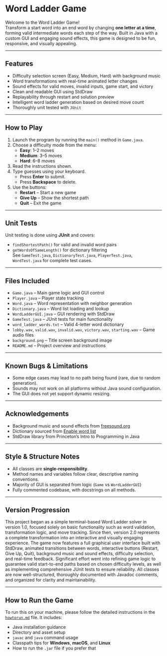 # Word Ladder Game 

Welcome to the Word Ladder Game!  
Transform a start word into an end word by changing **one letter at a time**, forming valid intermediate words each step of the way. Built in Java with a custom GUI and engaging sound effects, this game is designed to be fun, responsive, and visually appealing.

---

## Features

- Difficulty selection screen (Easy, Medium, Hard) with background music
- Word transformations with real-time animated letter changes
- Sound effects for valid moves, invalid inputs, game start, and victory
- Clean and readable GUI using StdDraw
- Replayability through restart and solution preview
- Intelligent word ladder generation based on desired move count
- Thoroughly unit tested with `JUnit`

---

## How to Play

1. Launch the program by running the `main()` method in `Game.java`.
2. Choose a difficulty mode from the menu:
    - **Easy**: 1–2 moves
    - **Medium**: 3–5 moves
    - **Hard**: 6–8 moves
3. Read the instructions shown.
4. Type guesses using your keyboard.
    - Press **Enter** to submit.
    - Press **Backspace** to delete.
5. Use the buttons:
    - **Restart** – Start a new game
    - **Give Up** – Show the shortest path
    - **Quit** – Exit the game

---

## Unit Tests

Unit testing is done using **JUnit** and covers:
- `findShortestPath()` for valid and invalid word pairs
- `getWordsOfSameLength()` for dictionary filtering  
  See `GameTest.java`, `DictionaryTest.java`, `PlayerTest.java`, `WordTest.java` for complete test cases.

---

## Files Included

- `Game.java` – Main game logic and GUI control
- `Player.java` – Player state tracking
- `Word.java` – Word representation with neighbor generation
- `Dictionary.java` – Word list loading and lookup
- `WordLadderGUI.java` – GUI rendering with StdDraw
- `GameTest.java` – JUnit tests for main functionality
- `word_ladder_words.txt` – Valid 4-letter word dictionary
- `lobby.wav`, `valid.wav`, `invalid.wav`, `victory.wav`, `starting.wav` – Game audio files
- `background.png` – Title screen background image
- `README.md` – Project overview and instructions

---

## Known Bugs & Limitations

- Some edge cases may lead to no path being found (rare, due to random generation).
- Sounds may not work on all platforms without Java sound configuration.
- The GUI does not yet support dynamic resizing.

---

## Acknowledgements

- Background music and sound effects from [freesound.org](https://freesound.org)
- Dictionary sourced from [Enable word list](http://www.wordgamedictionary.com/enable/)
- StdDraw library from Princeton’s Intro to Programming in Java

---

## Style & Structure Notes

- All classes are **single-responsibility**.
- Method names and variables follow clear, descriptive naming conventions.
- Majority of GUI is separated from logic (`Game` vs `WordLadderGUI`)
- Fully commented codebase, with docstrings on all methods.

---

## Version Progression

This project began as a simple terminal-based Word Ladder solver in version 1.0, focused solely on basic functionality such as word validation, transformation logic, and move tracking. Since then, version 2.0 represents a complete transformation into an interactive and visually engaging experience. The game now features a full graphical user interface built with StdDraw, animated transitions between words, interactive buttons (Restart, Give Up, Quit), background music and sound effects, difficulty selection, and real-time feedback. Significant effort went into refining game logic to guarantee valid start-to-end paths based on chosen difficulty levels, as well as implementing comprehensive JUnit tests to ensure reliability. All classes are now well-structured, thoroughly documented with Javadoc comments, and organized for clarity and maintainability.
___


## __How to Run the Game__

To run this on your machine, please follow the detailed instructions in the [`howtorun.md`](howtorun.md) file. It includes:

- Java installation guidance
- Directory and asset setup
- `javac` and `java` command usage
- Classpath tips for __Windows__, __macOS__, and __Linux__
- How to run the `.jar` file if you prefer that
